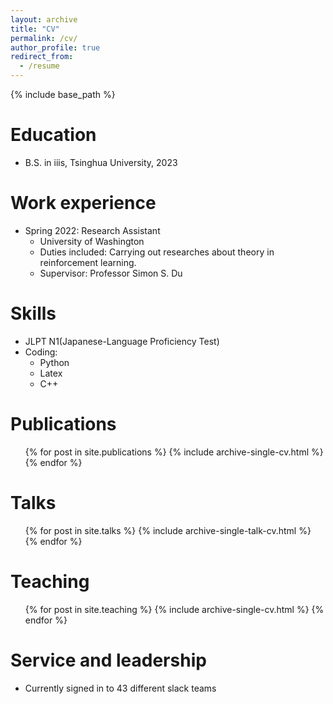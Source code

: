 ```yaml
---
layout: archive
title: "CV"
permalink: /cv/
author_profile: true
redirect_from:
  - /resume
---
```


{% include base_path %}

Education
======
* B.S. in iiis, Tsinghua University, 2023

Work experience
======
* Spring 2022: Research Assistant
  * University of Washington
  * Duties included: Carrying out researches about theory in reinforcement learning.
  * Supervisor: Professor Simon S. Du
  
Skills
======
* JLPT N1(Japanese-Language Proficiency Test) 
* Coding:
  * Python
  * Latex
  * C++

Publications
======
  <ul>{% for post in site.publications %}
    {% include archive-single-cv.html %}
  {% endfor %}</ul>
  
Talks
======
  <ul>{% for post in site.talks %}
    {% include archive-single-talk-cv.html %}
  {% endfor %}</ul>
  
Teaching
======
  <ul>{% for post in site.teaching %}
    {% include archive-single-cv.html %}
  {% endfor %}</ul>
  
Service and leadership
======
* Currently signed in to 43 different slack teams
